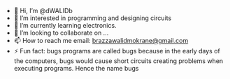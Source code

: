 - 👋 Hi, I’m @dWALIDb
- 👀 I’m interested in programming and designing circuits
- 🌱 I’m currently learning electronics.
- 💞️ I’m looking to collaborate on ...
- 📫 How to reach me email: brazzawalidmokrane@gmail.com
- ⚡ Fun fact: bugs programs are called bugs because in the early days of the computers, bugs would cause short circuits creating problems when executing programs.
  Hence the name bugs  

<!---
dWALIDb/dWALIDb is a ✨ special ✨ repository because its `README.md` (this file) appears on your GitHub profile.
You can click the Preview link to take a look at your changes.
--->
